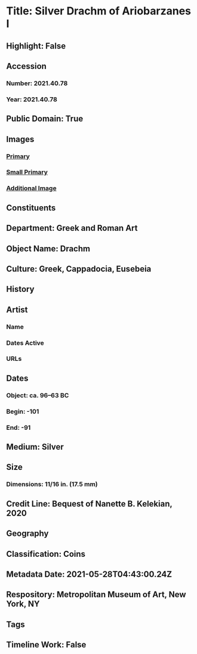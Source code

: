 # Title: Silver Drachm of Ariobarzanes I
## Highlight: False
## Accession
### Number: 2021.40.78
### Year: 2021.40.78
## Public Domain: True
## Images
### [Primary](https://images.metmuseum.org/CRDImages/gr/original/KN362A.JPG)
### [Small Primary](https://images.metmuseum.org/CRDImages/gr/web-large/KN362A.JPG)
### [Additional Image](https://images.metmuseum.org/CRDImages/gr/original/KN362.JPG)
## Constituents
## Department: Greek and Roman Art
## Object Name: Drachm
## Culture: Greek, Cappadocia, Eusebeia
## History
## Artist
### Name
### Dates Active
### URLs
## Dates
### Object: ca. 96–63 BC
### Begin: -101
### End: -91
## Medium: Silver
## Size
### Dimensions: 11/16 in. (17.5 mm)
## Credit Line: Bequest of Nanette B. Kelekian, 2020
## Geography
## Classification: Coins
## Metadata Date: 2021-05-28T04:43:00.24Z
## Respository: Metropolitan Museum of Art, New York, NY
## Tags
## Timeline Work: False